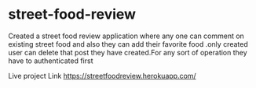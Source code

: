 # street-food-review
Created a street food review application where any one can comment on existing street food and also they can add their favorite food .only created user can delete that post they have created.For any sort of operation they have to authenticated first


Live project Link
https://streetfoodreview.herokuapp.com/
